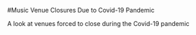 #Music Venue Closures Due to Covid-19 Pandemic

A look at venues forced to close during the Covid-19 pandemic
